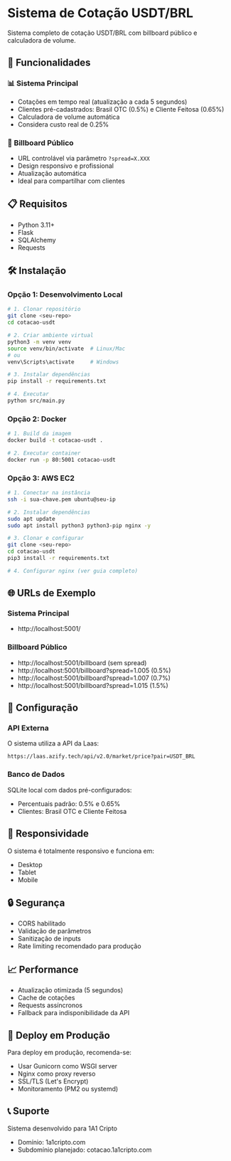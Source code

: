 # Sistema de Cotação USDT/BRL

Sistema completo de cotação USDT/BRL com billboard público e calculadora de volume.

## 🚀 Funcionalidades

### 📊 Sistema Principal
- Cotações em tempo real (atualização a cada 5 segundos)
- Clientes pré-cadastrados: Brasil OTC (0.5%) e Cliente Feitosa (0.65%)
- Calculadora de volume automática
- Considera custo real de 0.25%

### 🎯 Billboard Público
- URL controlável via parâmetro `?spread=X.XXX`
- Design responsivo e profissional
- Atualização automática
- Ideal para compartilhar com clientes

## 📋 Requisitos

- Python 3.11+
- Flask
- SQLAlchemy
- Requests

## 🛠️ Instalação

### Opção 1: Desenvolvimento Local
```bash
# 1. Clonar repositório
git clone <seu-repo>
cd cotacao-usdt

# 2. Criar ambiente virtual
python3 -m venv venv
source venv/bin/activate  # Linux/Mac
# ou
venv\Scripts\activate     # Windows

# 3. Instalar dependências
pip install -r requirements.txt

# 4. Executar
python src/main.py
```

### Opção 2: Docker
```bash
# 1. Build da imagem
docker build -t cotacao-usdt .

# 2. Executar container
docker run -p 80:5001 cotacao-usdt
```

### Opção 3: AWS EC2
```bash
# 1. Conectar na instância
ssh -i sua-chave.pem ubuntu@seu-ip

# 2. Instalar dependências
sudo apt update
sudo apt install python3 python3-pip nginx -y

# 3. Clonar e configurar
git clone <seu-repo>
cd cotacao-usdt
pip3 install -r requirements.txt

# 4. Configurar nginx (ver guia completo)
```

## 🌐 URLs de Exemplo

### Sistema Principal
- http://localhost:5001/

### Billboard Público
- http://localhost:5001/billboard (sem spread)
- http://localhost:5001/billboard?spread=1.005 (0.5%)
- http://localhost:5001/billboard?spread=1.007 (0.7%)
- http://localhost:5001/billboard?spread=1.015 (1.5%)

## 🔧 Configuração

### API Externa
O sistema utiliza a API da Laas:
```
https://laas.azify.tech/api/v2.0/market/price?pair=USDT_BRL
```

### Banco de Dados
SQLite local com dados pré-configurados:
- Percentuais padrão: 0.5% e 0.65%
- Clientes: Brasil OTC e Cliente Feitosa

## 📱 Responsividade

O sistema é totalmente responsivo e funciona em:
- Desktop
- Tablet
- Mobile

## 🔒 Segurança

- CORS habilitado
- Validação de parâmetros
- Sanitização de inputs
- Rate limiting recomendado para produção

## 📈 Performance

- Atualização otimizada (5 segundos)
- Cache de cotações
- Requests assíncronos
- Fallback para indisponibilidade da API

## 🚀 Deploy em Produção

Para deploy em produção, recomenda-se:
- Usar Gunicorn como WSGI server
- Nginx como proxy reverso
- SSL/TLS (Let's Encrypt)
- Monitoramento (PM2 ou systemd)

## 📞 Suporte

Sistema desenvolvido para 1A1 Cripto
- Domínio: 1a1cripto.com
- Subdomínio planejado: cotacao.1a1cripto.com


